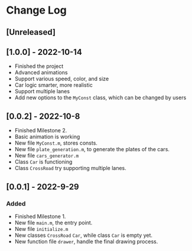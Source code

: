 # Change Log

## [Unreleased]

## [1.0.0] - 2022-10-14

- Finished the project
- Advanced animations
- Support various speed, color, and size
- Car logic smarter, more realistic
- Support multiple lanes
- Add new options to the `MyConst` class, which can be changed by users

## [0.0.2] - 2022-10-8

- Finished Milestone 2.
- Basic animation is working
- New file `MyConst.m`, stores consts.
- New file `plate_generation.m`, to generate the plates of the cars.
- New file `cars_generator.m`
- Class `Car` is functioning
- Class `CrossRoad` try supporting multiple lanes.

## [0.0.1] - 2022-9-29

### Added

- Finished Milestone 1.
- New file `main.m`, the entry point.
- New file `initialize.m`
- New classes `CrossRoad` `Car`, while class `Car` is empty yet.
- New function file `drawer`, handle the final drawing process.
